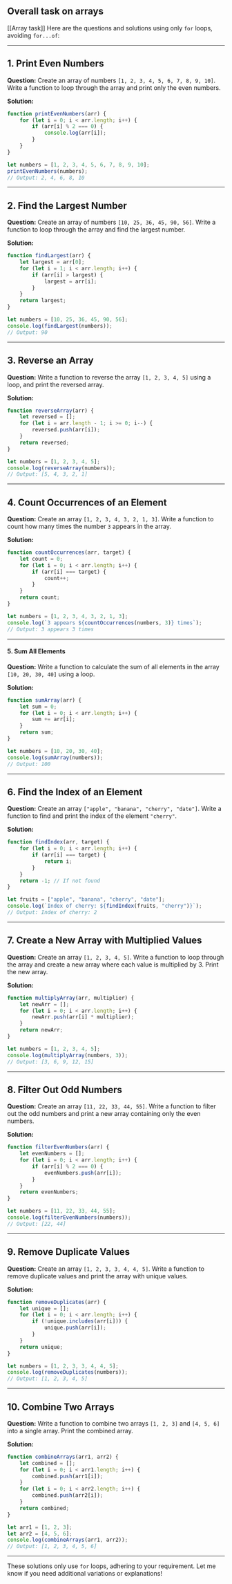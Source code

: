 ## Overall task on arrays
[[Array task]]
Here are the questions and solutions using only `for` loops, avoiding `for...of`:
***
## 1. Print Even Numbers

**Question:**
Create an array of numbers `[1, 2, 3, 4, 5, 6, 7, 8, 9, 10]`. Write a function to loop through the array and print only the even numbers.

**Solution:**
```js
function printEvenNumbers(arr) {
    for (let i = 0; i < arr.length; i++) {
        if (arr[i] % 2 === 0) {
            console.log(arr[i]);
        }
    }
}

let numbers = [1, 2, 3, 4, 5, 6, 7, 8, 9, 10];
printEvenNumbers(numbers);
// Output: 2, 4, 6, 8, 10
```

***
## 2. Find the Largest Number

**Question:**
Create an array of numbers `[10, 25, 36, 45, 90, 56]`. Write a function to loop through the array and find the largest number.

**Solution:**
```js
function findLargest(arr) {
    let largest = arr[0];
    for (let i = 1; i < arr.length; i++) {
        if (arr[i] > largest) {
            largest = arr[i];
        }
    }
    return largest;
}

let numbers = [10, 25, 36, 45, 90, 56];
console.log(findLargest(numbers));
// Output: 90
```

***
## 3. Reverse an Array

**Question:**
Write a function to reverse the array `[1, 2, 3, 4, 5]` using a loop, and print the reversed array.

**Solution:**
```js
function reverseArray(arr) {
    let reversed = [];
    for (let i = arr.length - 1; i >= 0; i--) {
        reversed.push(arr[i]);
    }
    return reversed;
}

let numbers = [1, 2, 3, 4, 5];
console.log(reverseArray(numbers));
// Output: [5, 4, 3, 2, 1]
```

***
## 4. Count Occurrences of an Element

**Question:**
Create an array `[1, 2, 3, 4, 3, 2, 1, 3]`. Write a function to count how many times the number `3` appears in the array.

**Solution:**
```js
function countOccurrences(arr, target) {
    let count = 0;
    for (let i = 0; i < arr.length; i++) {
        if (arr[i] === target) {
            count++;
        }
    }
    return count;
}

let numbers = [1, 2, 3, 4, 3, 2, 1, 3];
console.log(`3 appears ${countOccurrences(numbers, 3)} times`);
// Output: 3 appears 3 times
```

***
#### 5. Sum All Elements

**Question:**
Write a function to calculate the sum of all elements in the array `[10, 20, 30, 40]` using a loop.

**Solution:**
```js
function sumArray(arr) {
    let sum = 0;
    for (let i = 0; i < arr.length; i++) {
        sum += arr[i];
    }
    return sum;
}

let numbers = [10, 20, 30, 40];
console.log(sumArray(numbers));
// Output: 100
```

***
## 6. Find the Index of an Element

**Question:**
Create an array `["apple", "banana", "cherry", "date"]`. Write a function to find and print the index of the element `"cherry"`.

**Solution:**
```js
function findIndex(arr, target) {
    for (let i = 0; i < arr.length; i++) {
        if (arr[i] === target) {
            return i;
        }
    }
    return -1; // If not found
}

let fruits = ["apple", "banana", "cherry", "date"];
console.log(`Index of cherry: ${findIndex(fruits, "cherry")}`);
// Output: Index of cherry: 2
```

***
## 7. Create a New Array with Multiplied Values

**Question:**
Create an array `[1, 2, 3, 4, 5]`. Write a function to loop through the array and create a new array where each value is multiplied by 3. Print the new array.

**Solution:**
```js
function multiplyArray(arr, multiplier) {
    let newArr = [];
    for (let i = 0; i < arr.length; i++) {
        newArr.push(arr[i] * multiplier);
    }
    return newArr;
}

let numbers = [1, 2, 3, 4, 5];
console.log(multiplyArray(numbers, 3));
// Output: [3, 6, 9, 12, 15]
```

***
## 8. Filter Out Odd Numbers

**Question:**
Create an array `[11, 22, 33, 44, 55]`. Write a function to filter out the odd numbers and print a new array containing only the even numbers.

**Solution:**
```js
function filterEvenNumbers(arr) {
    let evenNumbers = [];
    for (let i = 0; i < arr.length; i++) {
        if (arr[i] % 2 === 0) {
            evenNumbers.push(arr[i]);
        }
    }
    return evenNumbers;
}

let numbers = [11, 22, 33, 44, 55];
console.log(filterEvenNumbers(numbers));
// Output: [22, 44]
```

***
## 9. Remove Duplicate Values

**Question:**
Create an array `[1, 2, 3, 3, 4, 4, 5]`. Write a function to remove duplicate values and print the array with unique values.

**Solution:**
```js
function removeDuplicates(arr) {
    let unique = [];
    for (let i = 0; i < arr.length; i++) {
        if (!unique.includes(arr[i])) {
            unique.push(arr[i]);
        }
    }
    return unique;
}

let numbers = [1, 2, 3, 3, 4, 4, 5];
console.log(removeDuplicates(numbers));
// Output: [1, 2, 3, 4, 5]
```

***
## 10. Combine Two Arrays

**Question:**
Write a function to combine two arrays `[1, 2, 3]` and `[4, 5, 6]` into a single array. Print the combined array.

**Solution:**
```js
function combineArrays(arr1, arr2) {
    let combined = [];
    for (let i = 0; i < arr1.length; i++) {
        combined.push(arr1[i]);
    }
    for (let i = 0; i < arr2.length; i++) {
        combined.push(arr2[i]);
    }
    return combined;
}

let arr1 = [1, 2, 3];
let arr2 = [4, 5, 6];
console.log(combineArrays(arr1, arr2));
// Output: [1, 2, 3, 4, 5, 6]
```

***
These solutions only use `for` loops, adhering to your requirement. Let me know if you need additional variations or explanations!